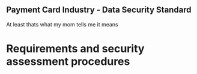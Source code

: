 ## Payment Card Industry - Data Security Standard

At least thats what my mom tells me it means

# Requirements and security assessment procedures
